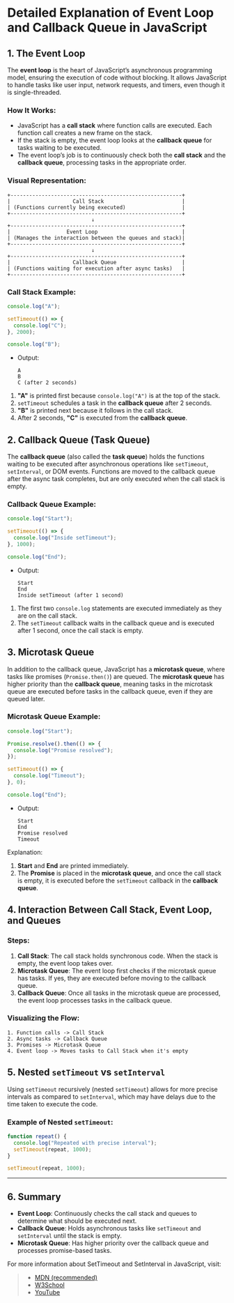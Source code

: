 # Detailed Explanation of Event Loop and Callback Queue in JavaScript

## 1. The Event Loop

The **event loop** is the heart of JavaScript’s asynchronous programming model, ensuring the execution of code without blocking. It allows JavaScript to handle tasks like user input, network requests, and timers, even though it is single-threaded.

### How It Works:
- JavaScript has a **call stack** where function calls are executed. Each function call creates a new frame on the stack.
- If the stack is empty, the event loop looks at the **callback queue** for tasks waiting to be executed.
- The event loop’s job is to continuously check both the **call stack** and the **callback queue**, processing tasks in the appropriate order.

### Visual Representation:
```plaintext
+-------------------------------------------------------+
|                    Call Stack                         |
| (Functions currently being executed)                  |
+-------------------------------------------------------+
                           ↓
+-------------------------------------------------------+
|                  Event Loop                           |
| (Manages the interaction between the queues and stack)|
+-------------------------------------------------------+
                           ↓
+-------------------------------------------------------+
|                    Callback Queue                     |
| (Functions waiting for execution after async tasks)   |
+-------------------------------------------------------+
```

### Call Stack Example:
```js
console.log("A");

setTimeout(() => {
  console.log("C");
}, 2000);

console.log("B");
```

- Output:
  ```
  A
  B
  C (after 2 seconds)
  ```

1. **"A"** is printed first because `console.log("A")` is at the top of the stack.
2. `setTimeout` schedules a task in the **callback queue** after 2 seconds.
3. **"B"** is printed next because it follows in the call stack.
4. After 2 seconds, **"C"** is executed from the **callback queue**.

## 2. Callback Queue (Task Queue)

The **callback queue** (also called the **task queue**) holds the functions waiting to be executed after asynchronous operations like `setTimeout`, `setInterval`, or DOM events. Functions are moved to the callback queue after the async task completes, but are only executed when the call stack is empty.

### Callback Queue Example:
```js
console.log("Start");

setTimeout(() => {
  console.log("Inside setTimeout");
}, 1000);

console.log("End");
```

- Output:
  ```
  Start
  End
  Inside setTimeout (after 1 second)
  ```

1. The first two `console.log` statements are executed immediately as they are on the call stack.
2. The `setTimeout` callback waits in the callback queue and is executed after 1 second, once the call stack is empty.

## 3. Microtask Queue

In addition to the callback queue, JavaScript has a **microtask queue**, where tasks like promises (`Promise.then()`) are queued. The **microtask queue** has higher priority than the **callback queue**, meaning tasks in the microtask queue are executed before tasks in the callback queue, even if they are queued later.

### Microtask Queue Example:
```js
console.log("Start");

Promise.resolve().then(() => {
  console.log("Promise resolved");
});

setTimeout(() => {
  console.log("Timeout");
}, 0);

console.log("End");
```

- Output:
  ```
  Start
  End
  Promise resolved
  Timeout
  ```

Explanation:
1. **Start** and **End** are printed immediately.
2. The **Promise** is placed in the **microtask queue**, and once the call stack is empty, it is executed before the `setTimeout` callback in the **callback queue**.

## 4. Interaction Between Call Stack, Event Loop, and Queues

### Steps:
1. **Call Stack**: The call stack holds synchronous code. When the stack is empty, the event loop takes over.
2. **Microtask Queue**: The event loop first checks if the microtask queue has tasks. If yes, they are executed before moving to the callback queue.
3. **Callback Queue**: Once all tasks in the microtask queue are processed, the event loop processes tasks in the callback queue.

### Visualizing the Flow:
```plaintext
1. Function calls -> Call Stack
2. Async tasks -> Callback Queue
3. Promises -> Microtask Queue
4. Event loop -> Moves tasks to Call Stack when it's empty
```

## 5. Nested `setTimeout` vs `setInterval`

Using `setTimeout` recursively (nested `setTimeout`) allows for more precise intervals as compared to `setInterval`, which may have delays due to the time taken to execute the code.

### Example of Nested `setTimeout`:
```js
function repeat() {
  console.log("Repeated with precise interval");
  setTimeout(repeat, 1000);
}

setTimeout(repeat, 1000);
```

---

## 6. Summary

- **Event Loop**: Continuously checks the call stack and queues to determine what should be executed next.
- **Callback Queue**: Holds asynchronous tasks like `setTimeout` and `setInterval` until the stack is empty.
- **Microtask Queue**: Has higher priority over the callback queue and processes promise-based tasks.


For more information about SetTimeout and SetInterval in JavaScript, visit: 
> - [MDN (recommended)](https://developer.mozilla.org/en-US/docs/Web/API/setTimeout)
> - [W3School](https://www.w3schools.com/js/js_timing.asp)
> - [YouTube](https://www.youtube.com/watch?v=fn9FjfV7rxA&list=PLfEr2kn3s-br9ZFmejfLhAgMbGgbpdof8&index=78)

